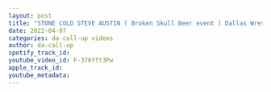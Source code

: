 ```yaml
---
layout: post
title: "STONE COLD STEVE AUSTIN ( Broken Skull Beer event ) Dallas Wrestlemania Weekend"
date: 2022-04-07
categories: da-call-up videos
author: da-call-up
spotify_track_id: 
youtube_video_id: F-376Yft3Pw
apple_track_id: 
youtube_metadata: 
---
```

